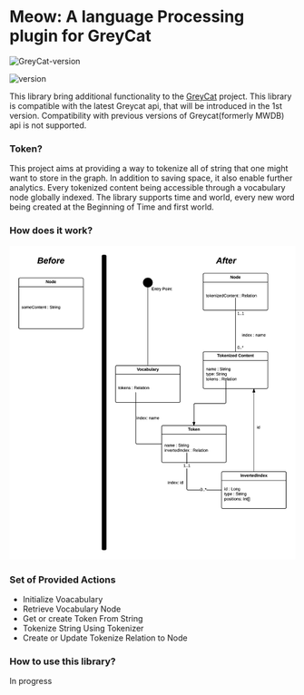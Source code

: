 # Meow: A language Processing plugin for GreyCat


![GreyCat-version](https://img.shields.io/badge/GreyCat--version-1--SNAPSHOT-green.svg)

![version](https://img.shields.io/badge/version-1.0-blue.svg)

This library bring additional functionality to the [GreyCat](https://github.com/datathings/greycat) project. 
This library is compatible with the latest Greycat api, that will be introduced in the 1st version. 
Compatibility with previous versions of Greycat(formerly MWDB) api is not supported.


### Token?

This project aims at providing a way to tokenize all of string that one might want to store in the graph.
In addition to saving space, it also enable further analytics. Every tokenized content being accessible through a vocabulary node globally indexed. 
The library supports time and world, every new word being created at the Beginning of Time and first world.



### How does it work?
![schema](doc/schema.png)


### Set of Provided Actions

* Initialize Voacabulary
* Retrieve Vocabulary Node
* Get or create Token From String
* Tokenize String Using Tokenizer
* Create or Update Tokenize Relation to Node


### How to use this library?

In progress
